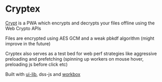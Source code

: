 # Cryptex

[Crypt](https://crypt.hpfm.dev/) is a PWA which encrypts and decrypts your files offline using the Web Crypto APIs

Files are encrypted using AES GCM and a weak pbkdf algorithm (might improve in the future)


Cryptex also serves as a test bed for web perf strategies like aggressive preloading and prefetching (spinning up workers on mouse hover, preloading js before click etc)

Built with [ui-lib](https://github.com/hydrophobefireman/ui-lib), dss-js and [workbox](https://developers.google.com/web/tools/workbox)

